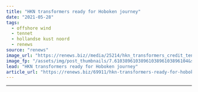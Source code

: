 ```yaml
---
title: "HKN transformers ready for Hoboken journey"
date: "2021-05-28"
tags: 
  - offshore wind
  - tennet
  - hollandse kust noord
  - renews
source: "renews"
image_url: "https://renews.biz//media/25214/hkn_transformers_credit_tennet.jpeg?mode=crop&width=770&heightratio=0.6103896103896103896103896104&slimmage=true"
image_fp: "/assets/img/post_thumbnails/7.6103896103896103896103896104&slimmage=true"
lead: "HKN transformers ready for Hoboken journey"
article_url: "https://renews.biz/69911/hkn-transformers-ready-for-hoboken-journey/"
---
```


---
